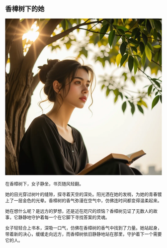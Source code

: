## 香樟树下的她

![](main.webp)

在香樟树下，女子静坐，书页随风轻翻。

她的目光穿过树叶的缝隙，探寻着天空的深处。阳光洒在她的发梢，为她的青春镀上了一层金色的光晕。香樟树的香气弥漫在空气中，仿佛连时间都变得温柔起来。

她在想什么呢？是远方的梦想，还是近在咫尺的烦恼？香樟树见证了无数人的故事，它静静地守护着每一个在它脚下寻找答案的灵魂。

女子轻轻合上书本，深吸一口气，仿佛在香樟树的香气中找到了力量。她站起身，带着新的决心，缓缓走向远方，而香樟树依旧静静地站在那里，守护着下一个需要它的人。
